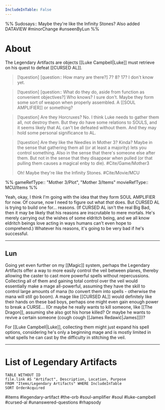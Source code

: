 ```yaml
---
IncludeInTable: False
---
```

%%
Sudosays:: Maybe they're like the Infinity Stones? Also added DATAVIEW
#minorChange #unseenByLun 
%%
# About
The Legendary Artifacts are objects [[Luke Campbell|Luke]] must retrieve on his quest to defeat [[CURSED AL]].

>[!question] [question:: How many are there?]
>7? 8? 17? I don't know yet.

>[!question] [question:: What do they do, aside from function as convenient objectives?]
>Who knows? I sure don't. Maybe they form some sort of weapon when properly assembled. A [[SOUL AMPLIFIER]] or something?

>[!question] Are they Horcruxes?
>No. I think Luke needs to gather them all, not destroy them. But they do have some relations to SOULS, and it seems likely that AL can't be defeated without them. And they may hold some personal significance to AL.

>[!question] Are they like the Needles in Mother 3?
>Kinda? Maybe in the sense that gathering them all (or at least a majority) lets you control something. Also in the sense that there's someone else after them. But not in the sense that they disappear when pulled (or that pulling them causes a magical enby to die). #Cite/Game/Mother3 
>
>Oh! Maybe they're like the Infinity Stones. #Cite/Movie/MCU 

%%
gameRefType:: "Mother 3/Plot", "Mother 3/Items"
movieRefType:: MCU/Items
%%

Yeah, okay, I think I'm going with the idea that they form SOUL AMPLIFIER for now. Of course, now I need to figure out what *that* does. But CURSED AL is trying to build one for... reasons. (If CURSED AL isn't the real Big Bad, then it may be likely that his reasons are inscrutable to mere mortals. He's merely carrying out the wishes of some eldritch being, and we all know eldritch beings love acting in ways humans can't even hope to comprehend.) Whatever his reasons, it's going to be very bad if he's successful.

---
Lun
--
Going yet even further on my [[Magic]] system, perhaps the Legendary Artifacts offer a way to more easily control the veil between planes, thereby allowing the caster to cast more powerful spells without repercussions. Collecting all of them and gaining total control over the veil would essentially make a mage all-powerful, assuming they have the skill to control large amounts of mana (to convert them into spells - otherwise the mana will still go boom). A mage like [[CURSED AL]] would definitely like their hands on these bad boys, perhaps one might even gain enough power to break a CURSE... (Or maybe he really wants to kill someone, like [[The Dragon]], assuming she also got his horse killed? Or maybe he wants to revive a certain someone (cough cough [[James Redawić|James]]))?

For [[Luke Campbell|Luke]], collecting them might just expand his spell options, considering he's only a beginning mage and is mostly limited in what spells he can cast by the difficulty in stitching the veil.

---

# List of Legendary Artifacts

```dataview
TABLE WITHOUT ID
file.link AS "Artifact", Description, Location, Purpose
FROM "Items/Legendary Artifacts" WHERE IncludeInTable
SORT OrderAcquired
```



#items #legendary-artifact #the-orb #soul-amplifier #soul #luke-campbell #cursed-al #unanswered-questions #rhapsody 